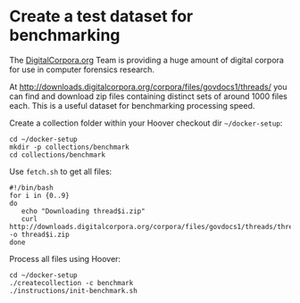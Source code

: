 # Create a test dataset for benchmarking

The [DigitalCorpora.org](https://digitalcorpora.org) Team is providing a huge
amount of digital corpora for use in computer forensics research.

At http://downloads.digitalcorpora.org/corpora/files/govdocs1/threads/ you can
find and download zip files containing distinct sets of around 1000 files each. This is a
useful dataset for benchmarking processing speed.

Create a collection folder within your Hoover checkout dir `~/docker-setup`:

```shell
cd ~/docker-setup
mkdir -p collections/benchmark
cd collections/benchmark
```

Use `fetch.sh` to get all files:

```shell
#!/bin/bash
for i in {0..9}
do
   echo "Downloading thread$i.zip"
   curl http://downloads.digitalcorpora.org/corpora/files/govdocs1/threads/thread$i.zip -o thread$i.zip
done
```

Process all files using Hoover:

```shell
cd ~/docker-setup
./createcollection -c benchmark
./instructions/init-benchmark.sh
```
